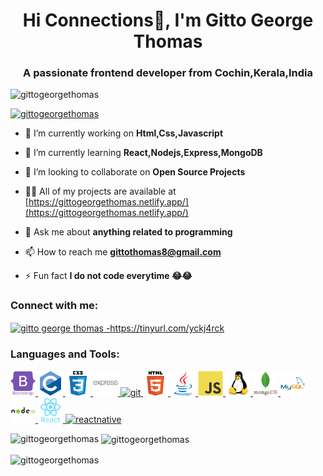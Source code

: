 
<h1 align="center">Hi Connections👋, I'm Gitto George Thomas</h1>
<h3 align="center">A passionate frontend developer from Cochin,Kerala,India</h3>

<p align="left"> <img src="https://komarev.com/ghpvc/?username=gittogeorgethomas&label=Profile%20views&color=0e75b6&style=flat" alt="gittogeorgethomas" /> </p>

<p align="left"> <a href="https://github.com/ryo-ma/github-profile-trophy"><img src="https://github-profile-trophy.vercel.app/?username=gittogeorgethomas" alt="gittogeorgethomas" /></a> </p>

- 🔭 I’m currently working on **Html,Css,Javascript**

- 🌱 I’m currently learning **React,Nodejs,Express,MongoDB**

- 👯 I’m looking to collaborate on **Open Source Projects**

- 👨‍💻 All of my projects are available at [https://gittogeorgethomas.netlify.app/](https://gittogeorgethomas.netlify.app/)

- 💬 Ask me about **anything related to programming**

- 📫 How to reach me **gittothomas8@gmail.com**

- ⚡ Fun fact **I do not code everytime 😂😂**

<h3 align="left">Connect with me:</h3>
<p align="left">
<a href="https://linkedin.com/in/gitto george thomas -https://tinyurl.com/yckj4rck" target="blank"><img align="center" src="https://raw.githubusercontent.com/rahuldkjain/github-profile-readme-generator/master/src/images/icons/Social/linked-in-alt.svg" alt="gitto george thomas -https://tinyurl.com/yckj4rck" height="30" width="40" /></a>
</p>

<h3 align="left">Languages and Tools:</h3>
<p align="left"> <a href="https://getbootstrap.com" target="_blank" rel="noreferrer"> <img src="https://raw.githubusercontent.com/devicons/devicon/master/icons/bootstrap/bootstrap-plain-wordmark.svg" alt="bootstrap" width="40" height="40"/> </a> <a href="https://www.cprogramming.com/" target="_blank" rel="noreferrer"> <img src="https://raw.githubusercontent.com/devicons/devicon/master/icons/c/c-original.svg" alt="c" width="40" height="40"/> </a> <a href="https://www.w3schools.com/css/" target="_blank" rel="noreferrer"> <img src="https://raw.githubusercontent.com/devicons/devicon/master/icons/css3/css3-original-wordmark.svg" alt="css3" width="40" height="40"/> </a> <a href="https://expressjs.com" target="_blank" rel="noreferrer"> <img src="https://raw.githubusercontent.com/devicons/devicon/master/icons/express/express-original-wordmark.svg" alt="express" width="40" height="40"/> </a> <a href="https://git-scm.com/" target="_blank" rel="noreferrer"> <img src="https://www.vectorlogo.zone/logos/git-scm/git-scm-icon.svg" alt="git" width="40" height="40"/> </a> <a href="https://www.w3.org/html/" target="_blank" rel="noreferrer"> <img src="https://raw.githubusercontent.com/devicons/devicon/master/icons/html5/html5-original-wordmark.svg" alt="html5" width="40" height="40"/> </a> <a href="https://www.java.com" target="_blank" rel="noreferrer"> <img src="https://raw.githubusercontent.com/devicons/devicon/master/icons/java/java-original.svg" alt="java" width="40" height="40"/> </a> <a href="https://developer.mozilla.org/en-US/docs/Web/JavaScript" target="_blank" rel="noreferrer"> <img src="https://raw.githubusercontent.com/devicons/devicon/master/icons/javascript/javascript-original.svg" alt="javascript" width="40" height="40"/> </a> <a href="https://www.linux.org/" target="_blank" rel="noreferrer"> <img src="https://raw.githubusercontent.com/devicons/devicon/master/icons/linux/linux-original.svg" alt="linux" width="40" height="40"/> </a> <a href="https://www.mongodb.com/" target="_blank" rel="noreferrer"> <img src="https://raw.githubusercontent.com/devicons/devicon/master/icons/mongodb/mongodb-original-wordmark.svg" alt="mongodb" width="40" height="40"/> </a> <a href="https://www.mysql.com/" target="_blank" rel="noreferrer"> <img src="https://raw.githubusercontent.com/devicons/devicon/master/icons/mysql/mysql-original-wordmark.svg" alt="mysql" width="40" height="40"/> </a> <a href="https://nodejs.org" target="_blank" rel="noreferrer"> <img src="https://raw.githubusercontent.com/devicons/devicon/master/icons/nodejs/nodejs-original-wordmark.svg" alt="nodejs" width="40" height="40"/> </a> <a href="https://reactjs.org/" target="_blank" rel="noreferrer"> <img src="https://raw.githubusercontent.com/devicons/devicon/master/icons/react/react-original-wordmark.svg" alt="react" width="40" height="40"/> </a> <a href="https://reactnative.dev/" target="_blank" rel="noreferrer"> <img src="https://reactnative.dev/img/header_logo.svg" alt="reactnative" width="40" height="40"/> </a> </p>

<p><img align="left" src="https://github-readme-stats.vercel.app/api/top-langs?username=gittogeorgethomas&show_icons=true&locale=en&layout=compact" alt="gittogeorgethomas" /></p>

<p>&nbsp;<img align="center" src="https://github-readme-stats.vercel.app/api?username=gittogeorgethomas&show_icons=true&locale=en" alt="gittogeorgethomas" /></p>

<p><img align="center" src="https://github-readme-streak-stats.herokuapp.com/?user=gittogeorgethomas&" alt="gittogeorgethomas" /></p>
